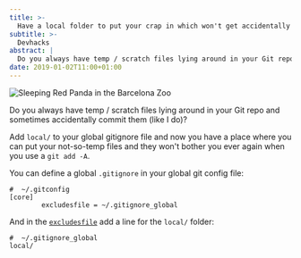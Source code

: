 ```yaml
---
title: >-
  Have a local folder to put your crap in which won't get accidentally committed
subtitle: >-
  Devhacks
abstract: |
  Do you always have temp / scratch files lying around in your Git repo and sometimes accidentally commit them (like I do)? Here is a simple fix!
date: 2019-01-02T11:00+01:00
---
```


![Sleeping Red Panda in the Barcelona Zoo](../media/have-a-local-folder-to-put-your-crap-in-which-wont-get-accidentally-committed.jpg)

Do you always have temp / scratch files lying around in your Git repo and
sometimes accidentally commit them (like I do)?

Add `local/` to your global gitignore file and now you have a place where you
can put your not-so-temp files and they won't bother you ever again when you use
a `git add -A`.

You can define a global `.gitignore` in your global git config file:

    #  ~/.gitconfig
    [core]
            excludesfile = ~/.gitignore_global

And in the [`excludesfile`](https://git-scm.com/docs/gitignore/1.7.12) add a
line for the `local/` folder:

    #  ~/.gitignore_global
    local/
